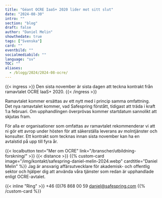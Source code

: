 ```yaml
---
title: "Géant OCRE IaaS+ 2020 lider mot sitt slut"
date: "2024-08-30"
intro: ""
section: "blog"
draft: false
author: "Daniel Melin"
showthedate: true
tags: ["Svenska"]
card: ""
eventbild: ""
socialmediabild: ""
language: "sv"
TOC: ""
aliases:
  - /blogg/2024/2024-08-ocre/
---
```


{{< ingress >}}
Den sista november är sista dagen att teckna kontrakt från ramavtalet OCRE IaaS+ 2020.
{{< /ingress >}}

Ramavtalet kommer ersättas av ett nytt med i princip samma omfattning. Det nya ramavtalet kommer, vad Safespring förstått, tidigast att träda i kraft 1:a februari. Om upphandlingen överprövas kommer startdatum sannolikt att skjutas fram.

För alla er organisationer som omfattas av ramavtalet rekommenderar vi att ni gör ett avrop under hösten för att säkerställa leverans av molntjänster och konsulter. Ett kontrakt som tecknas innan sista november kan ha en avtalstid på upp till fyra år.

{{< localbutton text="Mer om OCRE" link="/branscher/utbildning-forskning/" >}}
{{< distance >}}
{{% custom-card image="/img/kontakt/safespring-daniel-melin-2024.webp" cardtitle="Daniel Melin" %}}
Jag är ansvarig affärsutvecklare för akademisk- och offentlig sektor och hjälper dig att använda våra tjänster som redan är upphandlade enligt OCRE-avtalet.

{{< inline "Ring" >}} +46 (0)76 868 00 59
[daniel@safespring.com](mailto:daniel.melin@safespring.com)
{{% /custom-card %}}
